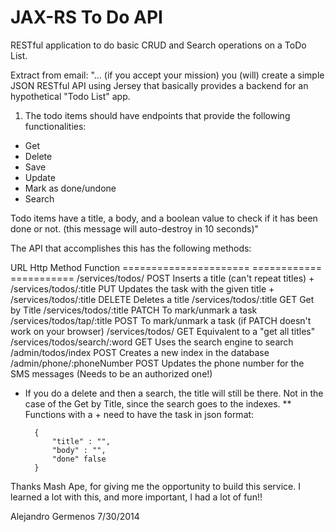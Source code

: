 # JAX-RS To Do API

RESTful application to do basic CRUD and Search operations on a ToDo List.

Extract from email:
"... (if you accept your mission) you (will) create a simple JSON RESTful API using
Jersey that basically provides a backend for an hypothetical "Todo List" app.

 1) The todo items should have endpoints that provide the following functionalities:

 - Get
 - Delete
 - Save
 - Update
 - Mark as done/undone
 - Search

 Todo items have a title, a body, and a boolean value to check if it has been done or not.
 (this message will auto-destroy in 10 seconds)"

The API that accomplishes this has the following methods:

URL                             Http Method     Function
======================          ============    ===========
/services/todos/                POST            Inserts a title (can't repeat titles) +
/services/todos/:title          PUT             Updates the task with the given title +
/services/todos/:title          DELETE          Deletes a title
/services/todos/:title          GET             Get by Title
/services/todos/:title          PATCH           To mark/unmark a task
/services/todos/tap/:title      POST            To mark/unmark a task (if PATCH doesn't work on your browser)
/services/todos/                GET             Equivalent to a "get all titles"
/services/todos/search/:word    GET             Uses the search engine to search
/admin/todos/index              POST            Creates a new index in the database
/admin/phone/:phoneNumber       POST            Updates the phone number for the SMS messages (Needs to be an authorized one!)

* If you do a delete and then a search, the title will still be there. Not in the case of the Get by Title,
since the search goes to the indexes.
** Functions with a + need to have the task in json format:

        {
            "title" : "",
            "body" : "",
            "done" false
        }

Thanks
Mash Ape, for giving me the opportunity to build this service. I learned a lot with this, and more important, I had a lot of fun!!

Alejandro Germenos
7/30/2014